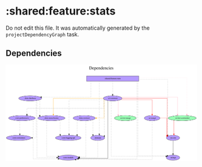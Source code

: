 # :shared:feature:stats

Do not edit this file.
It was automatically generated by the `projectDependencyGraph` task.

## Dependencies
![](assets/module_dependency_graph.svg)
